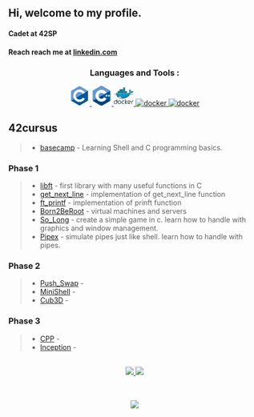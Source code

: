 ## Hi, welcome to my profile.
#### Cadet at 42SP
#### Reach reach me at [linkedin.com](https://linkedin.com/in/hpcavalcante)
<h3 align="center">Languages and Tools : </h3>
<p align="center">
	<!-- C -->
 <a href="https://www.cprogramming.com/" target="_blank" rel="noreferrer"> <img src="https://raw.githubusercontent.com/devicons/devicon/master/icons/c/c-original.svg" alt="c" width="40" height="40"/> </a>
	<!-- C++ -->
  <a href="https://www.w3schools.com/cpp/" target="_blank" rel="noreferrer"> <img src="https://raw.githubusercontent.com/devicons/devicon/master/icons/cplusplus/cplusplus-original.svg" alt="cplusplus" width="40" height="40"/> </a> 
  <!-- Docker -->
	<a href="https://www.docker.com/" target="_blank" rel="noreferrer"> <img src="https://raw.githubusercontent.com/devicons/devicon/master/icons/docker/docker-original-wordmark.svg" alt="docker" width="40" height="40"/> </a> 
  <!-- Python -->
	<a href="https://www.python.org/" target="_blank" rel="noreferrer"> <img src="https://icon.icepanel.io/Technology/svg/Python.svg" alt="docker" width="40" height="40"/> </a> 
  <!-- Linux -->
	<a href="https://www.linux.org/pages/download/" target="_blank" rel="noreferrer"> <img src="https://icon.icepanel.io/Technology/png-shadow-512/Linux.png" alt="docker" width="40" height="40"/> </a> 

## 42cursus
>- [basecamp](https://github.com/hpcavalcante/42-Basecamp) - Learning Shell and C programming basics.
### Phase 1
>- [libft](https://github.com/hpcavalcante/42-School-Libft) - first library with many useful functions in C
>- [get_next_line](https://github.com/hpcavalcante/42-School-GNL) - implementation of get_next_line function 
>- [ft_printf](https://github.com/hpcavalcante/42-School-Ftprintf) - implementation of prinft function 
>- [Born2BeRoot](https://github.com/hpcavalcante/42-School-Born2beroot) - virtual machines and servers 
>- [So_Long](https://github.com/hpcavalcante/42-School-So_Long) - create a simple game in c. learn how to handle with graphics and window management. 
>- [Pipex](https://github.com/hpcavalcante/42-School-Pipex) - simulate pipes just like shell. learn how to handle with pipes. 

### Phase 2
>- [Push_Swap](https://github.com/hpcavalcante/42-School-Push_Swap) - 
>- [MiniShell](https://github.com/hpcavalcante/42-School-Minishell) -
>- [Cub3D](https://github.com/hmigl/cub3D) -

### Phase 3
>- [CPP](https://github.com/hpcavalcante/42-School-CPP) -
>- [Inception](https://github.com/hpcavalcante/42-School-Inception) -
<br>
<div align="center">
  <a href="https://github.com/hpcavalcante">
  <img height="160em" src="https://github-readme-stats.vercel.app/api?username=hpcavalcante&show_icons=true&theme=tokyonight&include_all_commits=true&count_private=true"/>
  <img height="160em" src="https://github-readme-stats.vercel.app/api/top-langs/?username=hpcavalcante&layout=compact&langs_count=7&theme=tokyonight"/>
</div>
<br>
<br/>


<p align = "center">
  <img src = "https://github-readme-streak-stats.herokuapp.com?user=hpcavalcante&theme=tokyonight&hide_border=true&include_all_commits=true&line_height=27">
</p>
